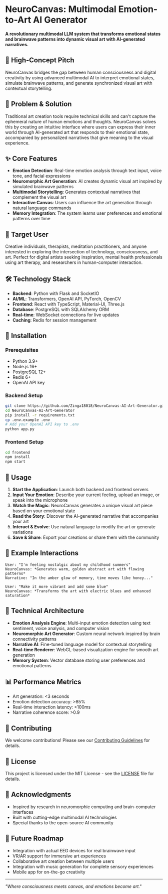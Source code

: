 # NeuroCanvas: Multimodal Emotion-to-Art AI Generator

**A revolutionary multimodal LLM system that transforms emotional states and brainwave patterns into dynamic visual art with AI-generated narratives.**

## 🧠 High-Concept Pitch

NeuroCanvas bridges the gap between human consciousness and digital creativity by using advanced multimodal AI to interpret emotional states, simulate brainwave patterns, and generate synchronized visual art with contextual storytelling.

## 🎯 Problem & Solution

Traditional art creation tools require technical skills and can't capture the ephemeral nature of human emotions and thoughts. NeuroCanvas solves this by creating an intuitive interface where users can express their inner world through AI-generated art that responds to their emotional state, accompanied by personalized narratives that give meaning to the visual experience.

## ✨ Core Features

- **Emotion Detection**: Real-time emotion analysis through text input, voice tone, and facial expressions
- **Neuromorphic Art Generation**: AI creates dynamic visual art inspired by simulated brainwave patterns
- **Multimodal Storytelling**: Generates contextual narratives that complement the visual art
- **Interactive Canvas**: Users can influence the art generation through natural language commands
- **Memory Integration**: The system learns user preferences and emotional patterns over time

## 👥 Target User

Creative individuals, therapists, meditation practitioners, and anyone interested in exploring the intersection of technology, consciousness, and art. Perfect for digital artists seeking inspiration, mental health professionals using art therapy, and researchers in human-computer interaction.

## 🛠 Technology Stack

- **Backend**: Python with Flask and SocketIO
- **AI/ML**: Transformers, OpenAI API, PyTorch, OpenCV
- **Frontend**: React with TypeScript, Material-UI, Three.js
- **Database**: PostgreSQL with SQLAlchemy ORM
- **Real-time**: WebSocket connections for live updates
- **Caching**: Redis for session management

## 🚀 Installation

### Prerequisites
- Python 3.9+
- Node.js 16+
- PostgreSQL 12+
- Redis 6+
- OpenAI API key

### Backend Setup
```bash
git clone https://github.com/Zinga18018/NeuroCanvas-AI-Art-Generator.git
cd NeuroCanvas-AI-Art-Generator
pip install -r requirements.txt
cp .env.example .env
# Add your OpenAI API key to .env
python app.py
```

### Frontend Setup
```bash
cd frontend
npm install
npm start
```

## 🎨 Usage

1. **Start the Application**: Launch both backend and frontend servers
2. **Input Your Emotion**: Describe your current feeling, upload an image, or speak into the microphone
3. **Watch the Magic**: NeuroCanvas generates a unique visual art piece based on your emotional state
4. **Read the Story**: Discover the AI-generated narrative that accompanies your art
5. **Interact & Evolve**: Use natural language to modify the art or generate variations
6. **Save & Share**: Export your creations or share them with the community

## 🧪 Example Interactions

```
User: "I'm feeling nostalgic about my childhood summers"
NeuroCanvas: *Generates warm, golden abstract art with flowing patterns*
Narrative: "In the amber glow of memory, time moves like honey..."

User: "Make it more vibrant and add some blue"
NeuroCanvas: *Transforms the art with electric blues and enhanced saturation*
```

## 🔬 Technical Architecture

- **Emotion Analysis Engine**: Multi-input emotion detection using text sentiment, voice analysis, and computer vision
- **Neuromorphic Art Generator**: Custom neural network inspired by brain connectivity patterns
- **Narrative AI**: Fine-tuned language model for contextual storytelling
- **Real-time Renderer**: WebGL-based visualization engine for smooth art generation
- **Memory System**: Vector database storing user preferences and emotional patterns

## 📊 Performance Metrics

- Art generation: <3 seconds
- Emotion detection accuracy: >85%
- Real-time interaction latency: <100ms
- Narrative coherence score: >0.9

## 🤝 Contributing

We welcome contributions! Please see our [Contributing Guidelines](CONTRIBUTING.md) for details.

## 📄 License

This project is licensed under the MIT License - see the [LICENSE](LICENSE) file for details.

## 🙏 Acknowledgments

- Inspired by research in neuromorphic computing and brain-computer interfaces
- Built with cutting-edge multimodal AI technologies
- Special thanks to the open-source AI community

## 🔮 Future Roadmap

- Integration with actual EEG devices for real brainwave input
- VR/AR support for immersive art experiences
- Collaborative art creation between multiple users
- Integration with music generation for complete sensory experiences
- Mobile app for on-the-go creativity

---

*"Where consciousness meets canvas, and emotions become art."*
